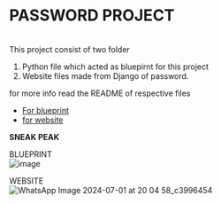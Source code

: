 # PASSWORD PROJECT

<br>This project consist of two folder 
1) Python file which acted as bluepirnt for this project<br>
2) Website files made from Django of password.

for more info read the README of respective files<br>
<ul>
  <li>
    <a href="https://github.com/Abhishek182005/PASSWORD-PROJECT/tree/master/PASSWORD_BLUEPRINT"> For blueprint </a>
  </li>
  <li>
    <a href="https://github.com/Abhishek182005/PASSWORD-PROJECT/tree/master/PASSWORD_WEBSITE"> for website</a>
  </li>
</ul>
<b>
SNEAK PEAK
</b><br>

BLUEPRINT<br>
![image](https://github.com/Abhishek182005/PASSWORD-PROJECT/assets/164459641/e463edd9-3af5-4c42-834b-5df0fe659e03)


WEBSITE<br>
![WhatsApp Image 2024-07-01 at 20 04 58_c3996454](https://github.com/Abhishek182005/PASSWORD-PROJECT/assets/164459641/ef0bef97-760f-4c43-84ad-d6f938500190)


